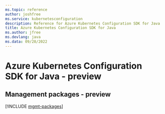 ```yaml
---
ms.topic: reference
author: joshfree
ms.service: kubernetesconfiguration
description: Reference for Azure Kubernetes Configuration SDK for Java
title: Azure Kubernetes Configuration SDK for Java
ms.author: jfree
ms.devlang: java
ms.data: 09/28/2022
---
```

# Azure Kubernetes Configuration SDK for Java - preview

## Management packages - preview
[!INCLUDE [mgmt-packages](kubernetes-configuration-mgmt-index.md)]